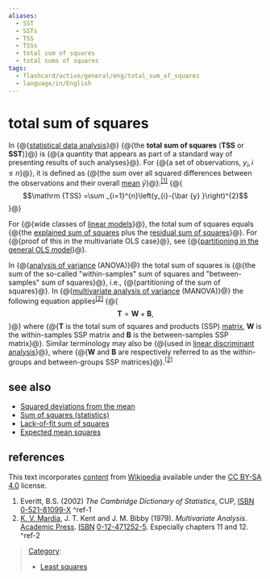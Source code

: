 ```yaml
---
aliases:
  - SST
  - SSTs
  - TSS
  - TSSs
  - total sum of squares
  - total sums of squares
tags:
  - flashcard/active/general/eng/total_sum_of_squares
  - language/in/English
---
```


# total sum of squares

In {@{[statistical data analysis](statistics.md)}@} {@{the __total sum of squares__ \(__TSS__ or __SST__\)}@} is {@{a quantity that appears as part of a standard way of presenting results of such analyses}@}. For {@{a set of observations, $y_{i},i\leq n$}@}, it is defined as {@{the sum over all squared differences between the observations and their overall [mean](mean.md) ${\bar {y} }$}@}:<sup>[\[1\]](#^ref-1)</sup> {@{$$\mathrm {TSS} =\sum _{i=1}^{n}\left(y_{i}-{\bar {y} }\right)^{2}$$}@} <!--SR:!2025-01-17,12,270!2025-01-21,16,290!2025-01-21,16,290!2025-01-19,14,290!2025-01-19,14,290!2025-01-21,16,290-->

For {@{wide classes of [linear models](linear%20regression.md)}@}, the total sum of squares equals {@{the [explained sum of squares](explained%20sum%20of%20squares.md) plus the [residual sum of squares](residual%20sum%20of%20squares.md)}@}. For {@{proof of this in the multivariate OLS case}@}, see {@{[partitioning in the general OLS model](explained%20sum%20of%20squares.md#Partitioning%20in%20the%20general%20OLS%20model)}@}. <!--SR:!2025-01-20,15,290!2025-01-19,14,290!2025-01-20,15,290!2025-01-20,15,290-->

In {@{[analysis of variance](analysis%20of%20variance.md) \(ANOVA\)}@} the total sum of squares is {@{the sum of the so-called "within-samples" sum of squares and "between-samples" sum of squares}@}, i.e., {@{partitioning of the sum of squares}@}. In {@{[multivariate analysis of variance](multivariate%20analysis%20of%20variance.md) \(MANOVA\)}@} the following equation applies<sup>[\[2\]](#^ref-2)</sup> {@{$$\mathbf {T} =\mathbf {W} +\mathbf {B} ,$$}@} where {@{__T__ is the total sum of squares and products \(SSP\) [matrix](matrix%20(mathematics).md), __W__ is the within-samples SSP matrix and __B__ is the between-samples SSP matrix}@}. Similar terminology may also be {@{used in [linear discriminant analysis](linear%20discriminant%20analysis.md)}@}, where {@{__W__ and __B__ are respectively referred to as the within-groups and between-groups SSP matrices}@}.<sup>[\[2\]](#^ref-2)</sup> <!--SR:!2025-01-20,15,290!2025-01-21,16,290!2025-01-19,14,290!2025-01-20,15,290!2025-01-19,14,290!2025-02-28,43,290!2025-02-23,39,290!2025-01-21,16,290-->

## see also

- [Squared deviations from the mean](squared%20deviations%20from%20the%20mean.md)
- [Sum of squares \(statistics\)](partition%20of%20sums%20of%20squares.md)
- [Lack-of-fit sum of squares](lack-of-fit%20sum%20of%20squares.md)
- [Expected mean squares](expected%20mean%20squares.md)

## references

This text incorporates [content](https://en.wikipedia.org/wiki/total_sum_of_squares) from [Wikipedia](Wikipedia.md) available under the [CC BY-SA 4.0](https://creativecommons.org/licenses/by-sa/4.0/) license.

1. Everitt, B.S. \(2002\) _The Cambridge Dictionary of Statistics_, CUP, [ISBN](ISBN.md) [0-521-81099-X](https://en.wikipedia.org/wiki/Special:BookSources/0-521-81099-X) <a id="^ref-1"></a>^ref-1
2. <a id="CITEREFK. V. Mardia, J. T. Kent and J. M. Bibby1979"></a> [K. V. Mardia](Kanti%20Mardia.md), J. T. Kent and J. M. Bibby \(1979\). _Multivariate Analysis_. [Academic Press](Academic%20Press.md). [ISBN](ISBN.md) [0-12-471252-5](https://en.wikipedia.org/wiki/Special:BookSources/0-12-471252-5). Especially chapters 11 and 12. <a id="^ref-2"></a>^ref-2

> [Category](https://en.wikipedia.org/wiki/Help:Category):
>
> - [Least squares](https://en.wikipedia.org/wiki/Category:Least%20squares)
